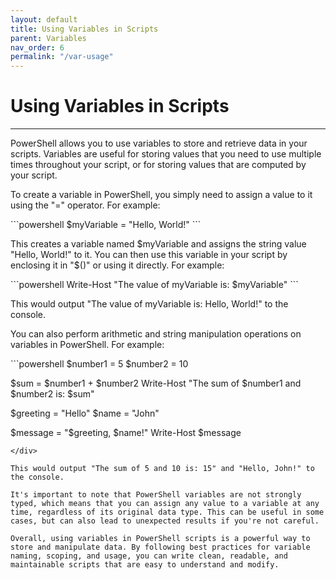 ```yaml
---
layout: default
title: Using Variables in Scripts
parent: Variables
nav_order: 6
permalink: "/var-usage"
---
```


# Using Variables in Scripts

---

PowerShell allows you to use variables to store and retrieve data in your scripts. Variables are useful for storing values that you need to use multiple times throughout your script, or for storing values that are computed by your script.

To create a variable in PowerShell, you simply need to assign a value to it using the "=" operator. For example:

<div class="code-example" markdown="1">
```powershell
$myVariable = "Hello, World!"
```
</div>

This creates a variable named $myVariable and assigns the string value "Hello, World!" to it. You can then use this variable in your script by enclosing it in "$()" or using it directly. For example:

<div class="code-example" markdown="1">
```powershell
Write-Host "The value of myVariable is: $myVariable"
```
</div>

This would output "The value of myVariable is: Hello, World!" to the console.

You can also perform arithmetic and string manipulation operations on variables in PowerShell. For example:

<div class="code-example" markdown="1">
```powershell
$number1 = 5
$number2 = 10

$sum = $number1 + $number2
Write-Host "The sum of $number1 and $number2 is: $sum"

$greeting = "Hello"
$name = "John"

$message = "$greeting, $name!"
Write-Host $message
```
</div>

This would output "The sum of 5 and 10 is: 15" and "Hello, John!" to the console.

It's important to note that PowerShell variables are not strongly typed, which means that you can assign any value to a variable at any time, regardless of its original data type. This can be useful in some cases, but can also lead to unexpected results if you're not careful.

Overall, using variables in PowerShell scripts is a powerful way to store and manipulate data. By following best practices for variable naming, scoping, and usage, you can write clean, readable, and maintainable scripts that are easy to understand and modify.